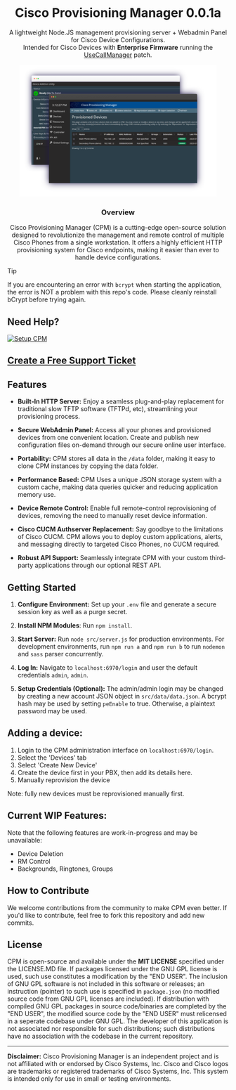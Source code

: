 <h1 align="center" style="text-align: center;">Cisco Provisioning Manager 0.0.1a</h1>
<p align="center" style="text-align: center;">A lightweight Node.JS management provisioning server + Webadmin Panel for Cisco Device Configurations. <br/>
  Intended for Cisco Devices with <b>Enterprise Firmware</b> running the <a href="https://github.com/usecallmanagernz/patches">UseCallManager</a> patch.</p>


<div style="text-align: center;">
<img src="image1.png" alt="CPM Dashboard" style="max-height: 300px; text-align: center;">
</div>
<h3 align="center" style="text-align: center">Overview</h3>
<p align="center" style="text-align: center;">
Cisco Provisioning Manager (CPM) is a cutting-edge open-source solution designed to revolutionize the management and remote control of multiple Cisco Phones from a single workstation. It offers a highly efficient HTTP provisioning system for Cisco endpoints, making it easier than ever to handle device configurations.
</p>

> [!TIP]
> If you are encountering an error with ``bcrypt`` when starting the application, the error is NOT a problem with this repo's code. Please cleanly reinstall bCrypt before trying again.
>
> ## Need Help?
> [![Setup CPM](https://img.youtube.com/vi/D-zxuBtkk30/0.jpg)](https://www.youtube.com/watch?v=D-zxuBtkk30)
>
> ## [Create a Free Support Ticket](https://ticketcloud.wriar.org/index.php)

## Features
- **Built-In HTTP Server:** Enjoy a seamless plug-and-play replacement for traditional slow TFTP software (TFTPd, etc), streamlining your provisioning process.

- **Secure WebAdmin Panel:** Access all your phones and provisioned devices from one convenient location. Create and publish new configuration files on-demand through our secure online user interface.

- **Portability:** CPM stores all data in the ``/data`` folder, making it easy to clone CPM instances by copying the data folder.

- **Performance Based:** CPM Uses a unique JSON storage system with a custom cache, making data queries quicker and reducing application memory use.

- **Device Remote Control:** Enable full remote-control reprovisioning of devices, removing the need to manually reset device information.

- **Cisco CUCM Authserver Replacement:** Say goodbye to the limitations of Cisco CUCM. CPM allows you to deploy custom applications, alerts, and messaging directly to targeted Cisco Phones, no CUCM required.

- **Robust API Support:** Seamlessly integrate CPM with your custom third-party applications through our optional REST API.

## Getting Started
1. **Configure Environment:** Set up your `.env` file and generate a secure session key as well as a purge secret. 

2. **Install NPM Modules**: Run ``npm install``.
4. **Start Server:** Run ``node src/server.js`` for production environments. For development environments, run ``npm run a`` and ``npm run b`` to run ``nodemon`` and ``sass`` parser concurrently.

2. **Log In:** Navigate to `localhost:6970/login` and user the default credentials ``admin``, ``admin``.

3. **Setup Credentials (Optional):** The admin/admin login may be changed by creating a new account JSON object in ``src/data/data.json``. A bcrypt hash may be used by setting ``peEnable`` to true. Otherwise, a plaintext password may be used.

## Adding a device:
1. Login to the CPM administration interface on ``localhost:6970/login``.
2. Select the 'Devices' tab
3. Select 'Create New Device'
4. Create the device first in your PBX, then add its details here.
5. Manually reprovision the device

Note: fully new devices must be reprovisioned manually first. 

## Current WIP Features:
Note that the following features are work-in-progress and may be unavailable:
- Device Deletion
- RM Control
- Backgrounds, Ringtones, Groups

## How to Contribute
We welcome contributions from the community to make CPM even better. If you'd like to contribute, feel free to fork this repository and add new commits.

## License
CPM is open-source and available under the **MIT LICENSE** specified under the LICENSE.MD file. If packages licensed under the GNU GPL license is used, such use constitutes a modification by the "END USER". The inclusion of GNU GPL software is not included in this software or releases; an instruction (pointer) to such use is specified in ``package.json`` (no modified source code from GNU GPL licenses are included). If distribution with compiled GNU GPL packages in source code/binaries are completed by the "END USER", the modified source code by the "END USER" must relicensed in a seperate codebase under GNU GPL. The developer of this application is not associated nor responsible for such distributions; such distributions have no association with the codebase in the current repository.

---

**Disclaimer:** Cisco Provisioning Manager is an independent project and is not affiliated with or endorsed by Cisco Systems, Inc. Cisco and Cisco logos are trademarks or registered trademarks of Cisco Systems, Inc. This system is intended only for use in small or testing environments.
